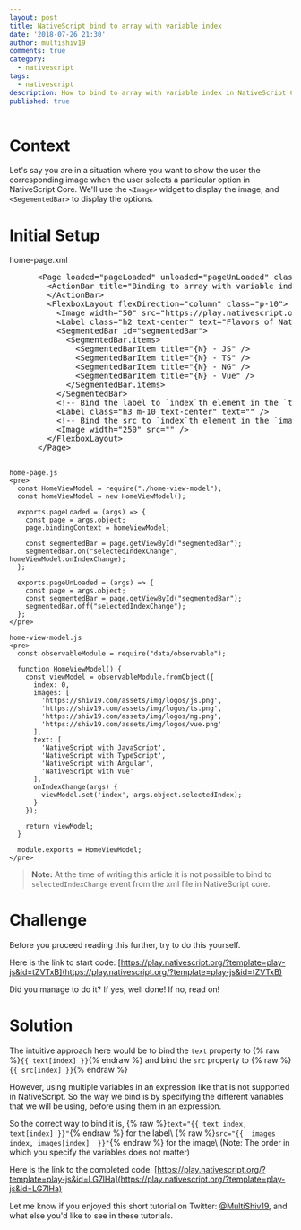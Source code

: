 ```yaml
---
layout: post
title: NativeScript bind to array with variable index
date: '2018-07-26 21:30'
author: multishiv19
comments: true
category:
  - nativescript
tags:
  - nativescript
description: How to bind to array with variable index in NativeScript Core
published: true
---
```


# Context

Let's say you are in a situation where you want to show the user the corresponding
image when the user selects a particular option in NativeScript Core.
We'll use the `<Image>` widget to display the image, and `<SegementedBar>` to
display the options.

# Initial Setup

<p>
  <script src="https://gist.github.com/shiv19/dd56d3c139e5d10260ef0ba36b6a1c16.js"></script>
  <noscript>
    home-page.xml
    <pre>
      &lt;Page loaded="pageLoaded" unloaded="pageUnLoaded" class="page" xmlns="http://www.nativescript.org/tns.xsd"&gt;
        &lt;ActionBar title="Binding to array with variable index" class="action-bar"&gt;
        &lt;/ActionBar&gt;
        &lt;FlexboxLayout flexDirection="column" class="p-10"&gt;
          &lt;Image width="50" src="https://play.nativescript.org/dist/assets/img/NativeScript_logo.png" /&gt;
          &lt;Label class="h2 text-center" text="Flavors of NativeScript" /&gt;
          &lt;SegmentedBar id="segmentedBar"&gt;
            &lt;SegmentedBar.items&gt;
              &lt;SegmentedBarItem title="{N} - JS" /&gt;
              &lt;SegmentedBarItem title="{N} - TS" /&gt;
              &lt;SegmentedBarItem title="{N} - NG" /&gt;
              &lt;SegmentedBarItem title="{N} - Vue" /&gt;
            &lt;/SegmentedBar.items&gt;
          &lt;/SegmentedBar&gt;
          &lt;!-- Bind the label to `index`th element in the `text` array --&gt;
          &lt;Label class="h3 m-10 text-center" text="" /&gt;
          &lt;!-- Bind the src to `index`th element in the `images` array --&gt;
          &lt;Image width="250" src="" /&gt;
        &lt;/FlexboxLayout&gt;
      &lt;/Page&gt;
    </pre>

    home-page.js
    <pre>
      const HomeViewModel = require("./home-view-model");
      const homeViewModel = new HomeViewModel();

      exports.pageLoaded = (args) => {
        const page = args.object;
        page.bindingContext = homeViewModel;

        const segmentedBar = page.getViewById("segmentedBar");
        segmentedBar.on("selectedIndexChange", homeViewModel.onIndexChange);
      };

      exports.pageUnLoaded = (args) => {
        const page = args.object;
        const segmentedBar = page.getViewById("segmentedBar");
        segmentedBar.off("selectedIndexChange");
      };
    </pre>

    home-view-model.js
    <pre>
      const observableModule = require("data/observable");

      function HomeViewModel() {
        const viewModel = observableModule.fromObject({
          index: 0,
          images: [
            'https://shiv19.com/assets/img/logos/js.png',
            'https://shiv19.com/assets/img/logos/ts.png',
            'https://shiv19.com/assets/img/logos/ng.png',
            'https://shiv19.com/assets/img/logos/vue.png'
          ],
          text: [
            'NativeScript with JavaScript',
            'NativeScript with TypeScript',
            'NativeScript with Angular',
            'NativeScript with Vue'
          ],
          onIndexChange(args) {
            viewModel.set('index', args.object.selectedIndex);
          }
        });

        return viewModel;
      }

      module.exports = HomeViewModel;
    </pre>
  </noscript>
</p>

> **Note:** At the time of writing this article it is not possible to bind
to `selectedIndexChange` event from the xml file in NativeScript core.

# Challenge

Before you proceed reading this further, try to do this yourself.

Here is the link to start code: [https://play.nativescript.org/?template=play-js&id=tZVTxB](https://play.nativescript.org/?template=play-js&id=tZVTxB)

Did you manage to do it? If yes, well done! If no, read on!

# Solution

The intuitive approach here would be to bind the `text` property to
{% raw %}`{{ text[index] }}`{% endraw %} and bind the `src` property to {% raw %}`{{ src[index] }}`{% endraw %}

However, using multiple variables in an expression like that is not supported
in NativeScript. So the way we bind is by specifying the different variables that
we will be using, before using them in an expression.

So the correct way to bind it is,
{% raw %}`text="{{ text index, text[index] }}"`{% endraw %} for the label\\
{% raw %}`src="{{  images index, images[index]  }}"`{% endraw %} for the image\\
(Note: The order in which you specify the variables does not matter)

Here is the link to the completed code: [https://play.nativescript.org/?template=play-js&id=LG7lHa](https://play.nativescript.org/?template=play-js&id=LG7lHa)

Let me know if you enjoyed this short tutorial on Twitter: [@MultiShiv19](https://twitter.com/MultiShiv19),
and what else you'd like to see in these tutorials.
